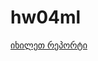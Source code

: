 # hw04ml


[იხილეთ რეპორტი](https://wandb.ai/ashar-22-free-university-of-tbilisi-/facial-expression/reports/Facial-Expression-Recognition--VmlldzoxMzEwOTQxNw)
